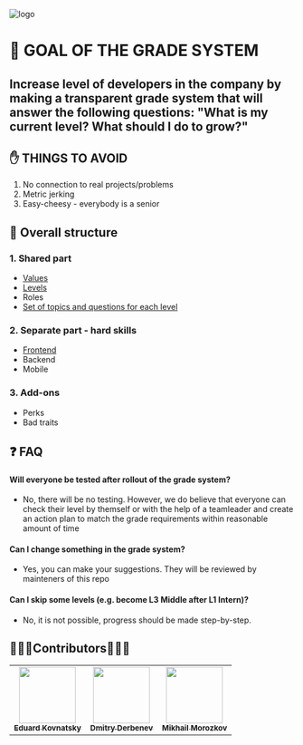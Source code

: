 ![logo](https://user-images.githubusercontent.com/47868427/120621951-0d5ff480-c467-11eb-8f69-89d920606f42.png)


# 🥅 GOAL OF THE GRADE SYSTEM
  ## Increase level of developers in the company by making a transparent grade system that will answer the following questions: "What is my current level? What should I do to grow?"
   
## ✋ THINGS TO AVOID
1. No connection to real projects/problems
2. Metric jerking
3. Easy-cheesy - everybody is a senior

## 🧬 Overall structure

### 1. Shared part
  - [Values](/shared/values.md)
  - [Levels](/shared/Levels.md)
  - Roles
  - [Set of topics and questions for each level](/shared/Questions.md)
  
### 2. Separate part - hard skills
  - [Frontend](/hard-skills/frontend)
  - Backend
  - Mobile

### 3. Add-ons
  - Perks
  - Bad traits
  
 ## ❓ FAQ
 
 #### Will everyone be tested after rollout of the grade system?
 - No, there will be no testing. However, we do believe that everyone can check their level by themself or with the help of a teamleader and create an action plan to match the grade requirements within reasonable amount of time
 
 #### Can I change something in the grade system?
 - Yes, you can make your suggestions. They will be reviewed by mainteners of this repo

#### Can I skip some levels (e.g. become L3 Middle after L1 Intern)?
- No, it is not possible, progress should be made step-by-step. 

 ##  👏👏👏Contributors👏👏👏

<table>
  <tr>
    <td align="center"><a href="https://github.com/PalmZE"><img src="https://avatars.githubusercontent.com/u/16352166?v=4" width="100px;" alt=""/><br /><sub><b>Eduard Kovnatsky</b></sub></a><br /></td>
    <td align="center"><a href="https://github.com/amaz1none"><img src="https://avatars.githubusercontent.com/u/47868427?v=4" width="100px;" alt=""/><br /><sub><b>Dmitry Derbenev</b></sub></a><br /></td>
  <td align="center"><a href="https://github.com/mmorozkov"><img src="https://avatars.githubusercontent.com/u/55201615?v=4" width="100px;" alt=""/><br /><sub><b>Mikhail Morozkov</b></sub></a><br /></td>
